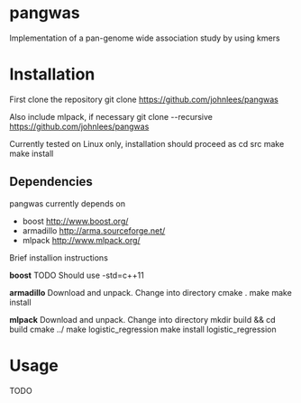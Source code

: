 # pangwas
Implementation of a pan-genome wide association study by using kmers

Installation
==============
First clone the repository
   git clone https://github.com/johnlees/pangwas

Also include mlpack, if necessary
   git clone --recursive https://github.com/johnlees/pangwas

Currently tested on Linux only, installation should proceed as
   cd src
   make
   make install

Dependencies
--------------
pangwas currently depends on
- boost <http://www.boost.org/>
- armadillo <http://arma.sourceforge.net/>
- mlpack <http://www.mlpack.org/>

Brief installion instructions

**boost**
TODO
Should use -std=c++11

**armadillo**
Download and unpack. Change into directory
   cmake .
   make
   make install

**mlpack**
Download and unpack. Change into directory
   mkdir build && cd build
   cmake ../
   make logistic_regression
   make install logistic_regression

Usage
=============
TODO
